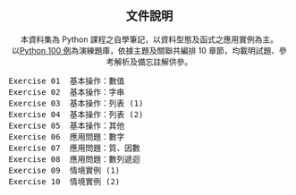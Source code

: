 <h2 align="center">文件說明</h2>

<p align="center">本資料集為 Python 課程之自學筆記，以資料型態及函式之應用實例為主。<br>
以<a href="https://www.runoob.com/python/python-100-examples.html">Python 100 例</a>為演練題庫，依據主題及關聯共編排 10 章節，均載明試題、參考解析及備忘註解供參。</p>

<pre>
Exercise 01  基本操作：數值
Exercise 02  基本操作：字串
Exercise 03  基本操作：列表 (1)
Exercise 04  基本操作：列表 (2)
Exercise 05  基本操作：其他
Exercise 06  應用問題：數字
Exercise 07  應用問題：質、因數
Exercise 08  應用問題：數列遞迴
Exercise 09  情境實例 (1)
Exercise 10  情境實例 (2)
</pre>
